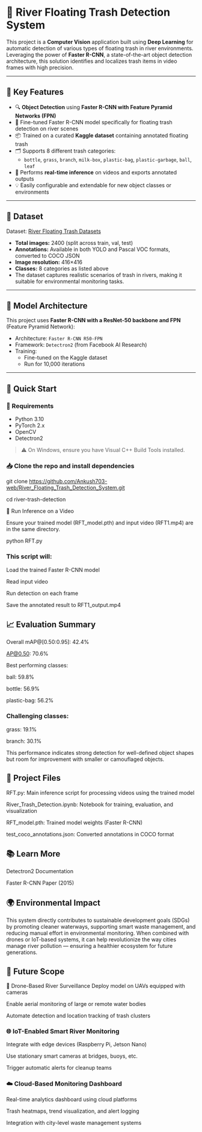 # 🛶 River Floating Trash Detection System

This project is a **Computer Vision** application built using **Deep Learning** for automatic detection of various types of floating trash in river environments. Leveraging the power of **Faster R-CNN**, a state-of-the-art object detection architecture, this solution identifies and localizes trash items in video frames with high precision.

---

## 📌 Key Features

- 🔍 **Object Detection** using **Faster R-CNN with Feature Pyramid Networks (FPN)**
- 🧠 Fine-tuned Faster R-CNN model specifically for floating trash detection on river scenes
- 📦 Trained on a curated **Kaggle dataset** containing annotated floating trash
- 🗂️ Supports 8 different trash categories:
  - `bottle`, `grass`, `branch`, `milk-box`, `plastic-bag`, `plastic-garbage`, `ball`, `leaf`
- 🎥 Performs **real-time inference** on videos and exports annotated outputs
- 💡 Easily configurable and extendable for new object classes or environments

---

## 📂 Dataset

Dataset: [River Floating Trash Datasets](https://www.kaggle.com/datasets/zhiaun/river-floating-trash-datasets)

- **Total images:** 2400 (split across train, val, test)
- **Annotations:** Available in both YOLO and Pascal VOC formats, converted to COCO JSON
- **Image resolution:** 416×416
- **Classes:** 8 categories as listed above
- The dataset captures realistic scenarios of trash in rivers, making it suitable for environmental monitoring tasks.

---

## 🧠 Model Architecture

This project uses **Faster R-CNN with a ResNet-50 backbone and FPN** (Feature Pyramid Network):

- Architecture: `Faster R-CNN R50-FPN`
- Framework: `Detectron2` (from Facebook AI Research)
- Training:
  - Fine-tuned on the Kaggle dataset
  - Run for 10,000 iterations 

---

## 🚀 Quick Start

### 🔧 Requirements

- Python 3.10
- PyTorch 2.x
- OpenCV
- Detectron2

> ⚠️ On Windows, ensure you have Visual C++ Build Tools installed.

### 📥 Clone the repo and install dependencies

git clone https://github.com/Ankush703-web/River_Floating_Trash_Detection_System.git

cd river-trash-detection

🧪 Run Inference on a Video

Ensure your trained model (RFT_model.pth) and input video (RFT1.mp4) are in the same directory.

python RFT.py


### This script will:

Load the trained Faster R-CNN model

Read input video

Run detection on each frame

Save the annotated result to RFT1_output.mp4


## 📈 Evaluation Summary

Overall mAP@[0.50:0.95]: 42.4%

AP@0.50: 70.6%

Best performing classes:

ball: 59.8%

bottle: 56.9%

plastic-bag: 56.2%

### Challenging classes:

grass: 19.1%

branch: 30.1%

This performance indicates strong detection for well-defined object shapes but room for improvement with smaller or camouflaged objects.


## 📌 Project Files

RFT.py: Main inference script for processing videos using the trained model

River_Trash_Detection.ipynb: Notebook for training, evaluation, and visualization

RFT_model.pth: Trained model weights (Faster R-CNN)

test_coco_annotations.json: Converted annotations in COCO format


## 📚 Learn More

Detectron2 Documentation

Faster R-CNN Paper (2015)

## 🌍 Environmental Impact
This system directly contributes to sustainable development goals (SDGs) by promoting cleaner waterways, supporting smart waste management, and reducing manual effort in environmental monitoring. When combined with drones or IoT-based systems, it can help revolutionize the way cities manage river pollution — ensuring a healthier ecosystem for future generations.


## 🔮 Future Scope
🚁 Drone-Based River Surveillance
Deploy model on UAVs equipped with cameras

Enable aerial monitoring of large or remote water bodies

Automate detection and location tracking of trash clusters

### 🌐 IoT-Enabled Smart River Monitoring
Integrate with edge devices (Raspberry Pi, Jetson Nano)

Use stationary smart cameras at bridges, buoys, etc.

Trigger automatic alerts for cleanup teams

### ☁️ Cloud-Based Monitoring Dashboard
Real-time analytics dashboard using cloud platforms

Trash heatmaps, trend visualization, and alert logging

Integration with city-level waste management systems
